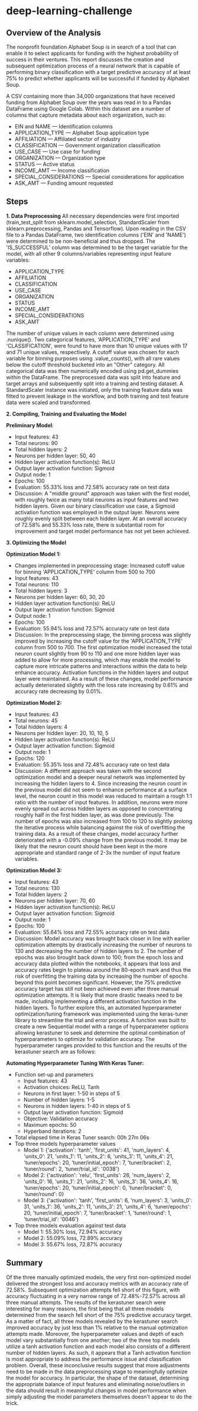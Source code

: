 # deep-learning-challenge

## Overview of the Analysis
The nonprofit foundation Alphabet Soup is in search of a tool that can enable it to select applicants for funding with the highest probability of success in their ventures. This report discusses the creation and subsequent optimization process of a neural network that is capable of performing binary classification with a target predictive accuracy of at least 75% to predict whether applicants will be successful if funded by Alphabet Soup.

A CSV containing more than 34,000 organizations that have received funding from Alphabet Soup over the years was read in to a Pandas DataFrame using Google Colab. Within this dataset are a number of columns that capture metadata about each organization, such as:
* EIN and NAME — Identification columns
* APPLICATION_TYPE — Alphabet Soup application type
* AFFILIATION — Affiliated sector of industry
* CLASSIFICATION — Government organization classification
* USE_CASE — Use case for funding
* ORGANIZATION — Organization type
* STATUS — Active status
* INCOME_AMT — Income classification
* SPECIAL_CONSIDERATIONS — Special considerations for application
* ASK_AMT — Funding amount requested

## Steps 

**1. Data Preprocessing**
All necessary dependencies were first imported (train_test_split from sklearn.model_selection, StandardScaler from sklearn.preprocessing, Pandas and Tensorflow). Upon reading in the CSV file to a Pandas DataFrame, two identification columns ('EIN' and 'NAME') were determined to be non-beneficial and thus dropped. The 'IS_SUCCESSFUL' column was determined to be the target variable for the model, with all other 9 columns/variables representing input feature variables:

* APPLICATION_TYPE
* AFFILIATION
* CLASSIFICATION
* USE_CASE
* ORGANIZATION
* STATUS
* INCOME_AMT
* SPECIAL_CONSIDERATIONS
* ASK_AMT

The number of unique values in each column were determined using .nunique(). Two categorical features, 'APPLICATION_TYPE' and 'CLASSIFICATION', were found to have more than 10 unique values with 17 and 71 unique values, respectively. A cutoff value was chosen for each variable for binning purposes using .value_counts(), with all rare values below the cutoff threshold bucketed into an "Other" category. All categorical data was then numerically encoded using pd.get_dummies within the DataFrame. The preprocessed data was split into feature and target arrays and subsequently split into a training and testing dataset. A StandardScaler instance was initiated, only the training feature data was fitted to prevent leakage in the workflow, and both training and test feature data were scaled and transformed.


**2. Compiling, Training and Evaluating the Model**

**Preliminary Model**:
  * Input features: 43
  * Total neurons: 90
  * Total hidden layers: 2
  * Neurons per hidden layer: 50, 40
  * Hidden layer activation function(s): ReLU
  * Output layer activation function: Sigmoid
  * Output node: 1
  * Epochs: 100
  * Evaluation: 55.33% loss and 72.58% accuracy rate on test data
  * Discussion: A "middle ground" approach was taken with the first model, with roughly twice as many total neurons as input features and two hidden layers. Given our binary classification use case, a Sigmoid activation      function was employed in the output layer. Neurons were roughly evenly split between each hidden layer. At an overall accuracy of 72.58% and 55.33% loss rate, there is substantial room for improvement and target          model performance has not yet been achieved.

**3. Optimizing the Model**

**Optimization Model 1:**
  * Changes implemented in preprocessing stage: Increased cutoff value for binning 'APPLICATION_TYPE' column from 500 to 700
  * Input features: 43
  * Total neurons: 110
  * Total hidden layers: 3
  * Neurons per hidden layer: 60, 30, 20
  * Hidden layer activation function(s): ReLU
  * Output layer activation function: Sigmoid
  * Output node: 1
  * Epochs: 100
  * Evaluation: 55.94% loss and 72.57% accuracy rate on test data
  * Discussion: In the preprocessing stage, the binning process was slightly improved by increasing the cutoff value for the 'APPLICATION_TYPE' column from 500 to 700. The first optimization model increased the total 
    neuron count slightly from 90 to 110 and one more hidden layer was added to allow for more processing, which may enable the model to capture more intricate patterns and interactions within the data to help                enhance accuracy. Activation functions in the hidden layers and output layer were maintained. As a result of these changes, model performance actually deteriorated slightly with the loss rate increasing by 0.61% and      accuracy rate decreasing by 0.01%.
 
**Optimization Model 2:**
  * Input features: 43
  * Total neurons: 45
  * Total hidden layers: 4
  * Neurons per hidden layer: 20, 10, 10, 5
  * Hidden layer activation function(s): ReLU
  * Output layer activation function: Sigmoid
  * Output node: 1
  * Epochs: 120
  * Evaluation: 55.35% loss and 72.48% accuracy rate on test data
  * Discussion: A different approach was taken with the second optimization model and a deeper neural network was implemented by increasing the hidden layers to 4. Since increasing the neuron count in the previous model      did not seem to enhance performance at a surface level, the neuron count in this model was reduced to maintain a rough 1:1 ratio with the number of input features. In addition, neurons were more evenly spread out         across hidden layers as opposed to concentrating roughly half in the first hidden layer, as was done previously. The number of epochs was also increased from 100 to 120 to slightly prolong the iterative process while     balancing against the risk of overfitting the training data. As a result of these changes, model accuracy further deteriorated with a -0.09% change from the previous model. It may be likely that the neuron count          should have been kept in the more appropriate and standard range of 2-3x the number of input feature variables.

  **Optimization Model 3:**
  * Input features: 43
  * Total neurons: 130
  * Total hidden layers: 2
  * Neurons per hidden layer: 70, 60
  * Hidden layer activation function(s): ReLU
  * Output layer activation function: Sigmoid
  * Output node: 1
  * Epochs: 100
  * Evaluation: 55.64% loss and 72.55% accuracy rate on test data
  * Discussion: Model accuracy was brought back closer in line with earlier optimization attempts by drastically increasing the number of neurons to 130 and decreasing the number of hidden layers to 2. The number of          epochs was also brought back down to 100; from the epoch loss and accuracy data plotted within the notebooks, it appears that loss and accuracy rates begin to plateau around the 80-epoch mark and thus the risk of         overfitting the training data by increasing the number of epochs beyond this point becomes significant. However, the 75% predictive accuracy target has still not been achieved even after three manual optimization         attempts. It is likely that more drastic tweaks need to be made, including implementing a different activation function in the hidden layers. To further explore this, an automated hyperparameter optimization/tuning       framework was implemented using the keras-tuner library to streamline the trial and error process. A function was built to create a new Sequential model with a range of hyperparameter options allowing kerastuner          to seek and determine the optimal combination of hyperparameters to optimize for validation accuracy. The hyperparameter ranges provided to this function and the results of the kerastuner search are as follows:
  
**Automating Hyperparameter Tuning With Keras Tuner:**
  * Function set-up and parameters
      * Input features: 43
      * Activation choices: ReLU, Tanh
      * Neurons in first layer: 1-50 in steps of 5
      * Number of hidden layers: 1-5
      * Neurons in hidden layers: 1-40 in steps of 5
      * Output layer activation function: Sigmoid
      * Objective: Validation accuracy
      * Maximum epochs: 50
      * Hyperband iterations: 2
  * Total elapsed time in Keras Tuner search: 00h 27m 06s
  * Top three models hyperparameter values
      * Model 1: {'activation': 'tanh', 'first_units': 41, 'num_layers': 4, 'units_0': 21, 'units_1': 11, 'units_2': 6, 'units_3': 11, 'units_4': 21, 'tuner/epochs': 20, 'tuner/initial_epoch': 7, 'tuner/bracket': 2, 
       'tuner/round':          2, 'tuner/trial_id': '0038'}
      * Model 2: {'activation': 'relu', 'first_units': 26, 'num_layers': 2, 'units_0': 16, 'units_1': 21, 'units_2': 16, 'units_3': 36, 'units_4': 16, 'tuner/epochs': 20, 'tuner/initial_epoch': 0, 'tuner/bracket': 0,             'tuner/round': 0}
      * Model 3: {'activation': 'tanh', 'first_units': 6, 'num_layers': 3, 'units_0': 31, 'units_1': 36, 'units_2': 11, 'units_3': 21, 'units_4': 6, 'tuner/epochs': 20, 'tuner/initial_epoch': 7, 'tuner/bracket': 1, 
       'tuner/round': 
         1, 'tuner/trial_id': '0046'}
  * Top three models evaluation against test data
      * Model 1: 55.30% loss, 72.94% accuracy
      * Model 2: 55.09% loss, 72.89% accuracy
      * Model 3: 55.67% loss, 72.87% accuracy

## Summary
Of the three manually optimized models, the very first non-optimized model delivered the strongest loss and accuracy metrics with an accuracy rate of 72.58%. Subsequent optimization attempts fell short of this figure, with accuracy fluctuating in a very narrow range of 72.48%-72.57% across all three manual attempts. The results of the kerastuner search were interesting for many reasons, the first being that all three models determined from the search fell short of the 75% predictive accuracy target. As a matter of fact, all three models revealed by the kerastuner search improved accuracy by just less than 1% relative to the manual optimization attempts made. Moreover, the hyperparameter values and depth of each model vary substantially from one another; two of the three top models utilize a tanh activation function and each model also consists of a different number of hidden layers. As such, it appears that a Tanh activation function is most appropriate to address the performance issue and classification problem. Overall, these inconclusive results suggest that more adjustments need to be made in the data preprocessing stage to meaningfully optimize the model for accuracy. In particular, the shape of the dataset, determining the appropriate balance of input features and eliminating noise/outliers in the data should result in meaningful changes in model performance when simply adjusting the model parameters themselves doesn't appear to do the trick.
